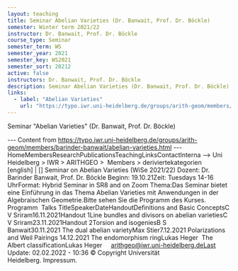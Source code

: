 ```yaml
---
layout: teaching
title: Seminar Abelian Varieties (Dr. Banwait, Prof. Dr. Böckle)
semester: Winter term 2021/22
instructor: Dr. Banwait, Prof. Dr. Böckle
course_type: Seminar
semester_term: WS
semester_year: 2021
semester_key: WS2021
semester_sort: 20212
active: false
instructors: Dr. Banwait, Prof. Dr. Böckle
description: Seminar Abelian Varieties (Dr. Banwait, Prof. Dr. Böckle)
links:
  - label: "Abelian Varieties"
    url: "https://typo.iwr.uni-heidelberg.de/groups/arith-geom/members/barinder-banwait/abelian-varieties.html"
---
```


Seminar "Abelian Varieties" (Dr. Banwait, Prof. Dr. Böckle)

--- Content from https://typo.iwr.uni-heidelberg.de/groups/arith-geom/members/barinder-banwait/abelian-varieties.html ---
HomeMembersResearchPublicationsTeachingLinksContactInterna --> Uni Heidelberg > IWR > ARITHGEO > &nbsp;Members >&nbsp;deriviertekategorien [english]&nbsp;|&nbsp;[] Seminar on Abelian Varieties (WiSe 2021/22) Dozent: Dr. Barinder Banwait, Prof. Dr. Böckle&nbsp;Beginn: 19.10.21Zeit: Tuesdays 14-16 UhrFormat: Hybrid Seminar in SR8 and on Zoom Thema:Das Seminar bietet eine Einführung in das Thema Abelian Varieties mit Anwendungen in der Algebraischen Geometrie.Bitte sehen Sie die Programm des Kurses.&nbsp; Programm &nbsp;Talks&nbsp;TitleSpeakerDateHandoutDefinitions and Basic ConceptsC V Sriram16.11.2021Handout 1Line bundles and divisors on abelian varietiesC V Sriram23.11.2021Handout 2Torsion and isogeniesB S Banwait30.11.2021&nbsp;The dual abelian varietyMax Stier7.12.2021&nbsp;Polarizations and Weil Pairings&nbsp;14.12.2021&nbsp;The endomorphism ringLukas Heger&nbsp;&nbsp;The Albert classificationLukas Heger&nbsp;&nbsp;&nbsp; &nbsp;arithgeo@iwr.uni-heidelberg.deLast Update:&nbsp;02.02.2022 - 10:36 &copy; Copyright Universit&auml;t Heidelberg.&nbsp;Impressum.

